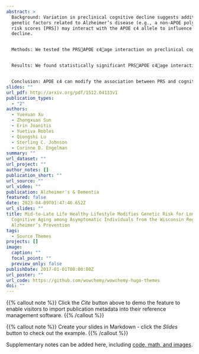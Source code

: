 ```yaml
---
abstract: >
  Background: Variation in preclinical cognitive decline suggests additional
  genetic factors related to Alzheimer’s disease (e.g., a non-APOE polygenic
  risk scores [PRS]) may interact with the APOE ε4 allele to influence cognitive
  decline. 


  Methods: We tested the PRSAPOE ε4age interaction on preclinical cognition using longitudinal data from the Wisconsin Registry for Alzheimer’s Prevention. All analyses were fitted using a linear mixed-effects model and adjusted for within individual/family correlation among 1,190 individuals. 


  Results: We found statistically significant PRSAPOE ε4age interactions on immediate learning (P=0.038), delayed recall (P<0.01), and Preclinical Alzheimer’s Cognitive Composite 3 score (P=0.026). PRS-related differences in overall and memory-related cognitive domains between people with and without APOE ε4 emerge after age 70, with a much stronger adverse PRS effect among APOE ε4 carriers. The findings were replicated in a population-based cohort.


  Conclusion: APOE ε4 can modify the association between PRS and cognition decline.
slides: ""
url_pdf: http://arxiv.org/pdf/1512.04133v1
publication_types:
  - "2"
authors:
  - Yuexuan Xu
  - Zhongxuan Sun
  - Erin Joanitis
  - Yuetiva Robles
  - Qiongshi Lu
  - Sterling C. Johnson
  - Corinne D. Engelman
summary: ""
url_dataset: ""
url_project: ""
author_notes: []
publication_short: ""
url_source: ""
url_video: ""
publication: Alzheimer's & Dementia
featured: false
date: 2023-04-09T01:47:46.652Z
url_slides: ""
title: Mid-to-Late Life Healthy Lifestyle Modifies Genetic Risk for Longitudinal
  Cognitive Aging among Asymptomatic Individuals from the Wisconsin Registry for
  Alzheimer’s Prevention
tags:
  - Source Themes
projects: []
image:
  caption: ""
  focal_point: ""
  preview_only: false
publishDate: 2017-01-01T00:00:00Z
url_poster: ""
url_code: https://github.com/wowchemy/wowchemy-hugo-themes
doi: ""
---
```


{{% callout note %}}
Click the *Cite* button above to demo the feature to enable visitors to import publication metadata into their reference management software.
{{% /callout %}}

{{% callout note %}}
Create your slides in Markdown - click the *Slides* button to check out the example.
{{% /callout %}}

Supplementary notes can be added here, including [code, math, and images](https://wowchemy.com/docs/writing-markdown-latex/).
